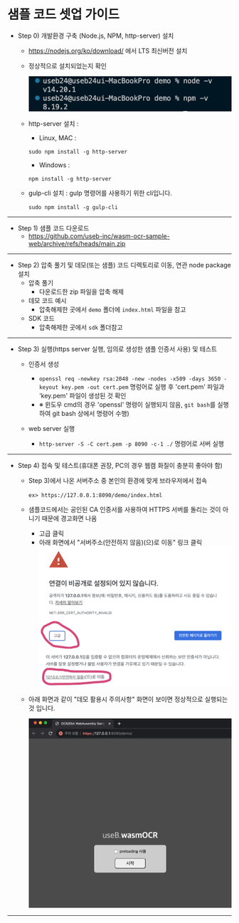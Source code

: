# 샘플 코드 셋업 가이드

- Step 0) 개발환경 구축 (Node.js, NPM, http-server) 설치

  - https://nodejs.org/ko/download/ 에서 LTS 최신버전 설치
  - 정상적으로 설치되었는지 확인

    <img src="./assets/node-npm install.png" />

  - http-server 설치 :
    - Linux, MAC :
    ```shell
    sudo npm install -g http-server
    ```
    - Windows :
    ```batch
    npm install -g http-server
    ```
  - gulp-cli 설치 :
    gulp 명령어를 사용하기 위한 cli입니다.
    ```shell
    sudo npm install -g gulp-cli
    ```

---

- Step 1) 샘플 코드 다운로드
  - https://github.com/useb-inc/wasm-ocr-sample-web/archive/refs/heads/main.zip

---

- Step 2) 압축 풀기 및 데모(또는 샘플) 코드 디렉토리로 이동, 연관 node package 설치
  - 압축 풀기
    - 다운로드한 zip 파일을 압축 해제
  - 데모 코드 예시
    - 압축해제한 곳에서 `demo` 폴더에 `index.html` 파일을 참고
  - SDK 코드
    - 압축해제한 곳에서 `sdk` 폴더참고

---

- Step 3) 실행(https server 실행, 임의로 생성한 샘플 인증서 사용) 및 테스트

  - 인증서 생성

    - `openssl req -newkey rsa:2048 -new -nodes -x509 -days 3650 -keyout key.pem -out cert.pem` 명렁어로 실행 후 'cert.pem' 파일과 'key.pem' 파일이 생성된 것 확인
    - ※ 윈도우 cmd의 경우 'openssl' 명령이 실행되지 않음, `git bash`를 실행하여 git bash 상에서 명령어 수행)

  - web server 실행
    - `http-server -S -C cert.pem -p 8090 -c-1 ./` 명령어로 서버 실행

---

- Step 4) 접속 및 테스트(휴대폰 권장, PC의 경우 웹캠 화질이 충분히 좋아야 함)

  - Step 3)에서 나온 서버주소 중 본인의 환경에 맞게 브라우저에서 접속

    `ex> https://127.0.0.1:8090/demo/index.html`

  - 샘플코드에서는 공인된 CA 인증서를 사용하여 HTTPS 서버를 돌리는 것이 아니기 때문에 경고화면 나옴
    - 고급 클릭
    - 아래 화면에서 "서버주소(안전하지 않음)(으)로 이동" 링크 클릭
      <img src="./assets/btn click.png" />
      <img src="./assets/link click.png" />
  - 아래 화면과 같이 "데모 활용시 주의사항" 화면이 보이면 정상적으로 실행되는 것 입니다.

    <img src="./assets/demo-web.png" />

---
